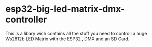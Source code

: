 # esp32-big-led-matrix-dmx-controller
This is a libary wich contains all the stuff you need to controll a huge Ws2812b LED Matrix with the ESP32 , DMX and an SD Card.
